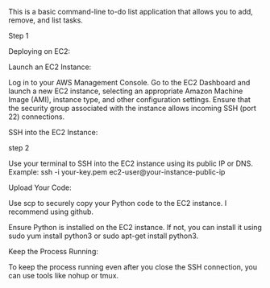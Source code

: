 This is a basic command-line to-do list application that allows you to add, remove, and list tasks.

Step 1

Deploying on EC2:

Launch an EC2 Instance:

Log in to your AWS Management Console.
Go to the EC2 Dashboard and launch a new EC2 instance, selecting an appropriate Amazon Machine Image (AMI), instance type, and other configuration settings.
Ensure that the security group associated with the instance allows incoming SSH (port 22) connections.

SSH into the EC2 Instance:

step 2

Use your terminal to SSH into the EC2 instance using its public IP or DNS.
Example: ssh -i your-key.pem ec2-user@your-instance-public-ip

Upload Your Code:

Use scp to securely copy your Python code to the EC2 instance. I recommend using github.

Ensure Python is installed on the EC2 instance. If not, you can install it using sudo yum install python3 or sudo apt-get install python3.

Keep the Process Running:

To keep the process running even after you close the SSH connection, you can use tools like nohup or tmux.